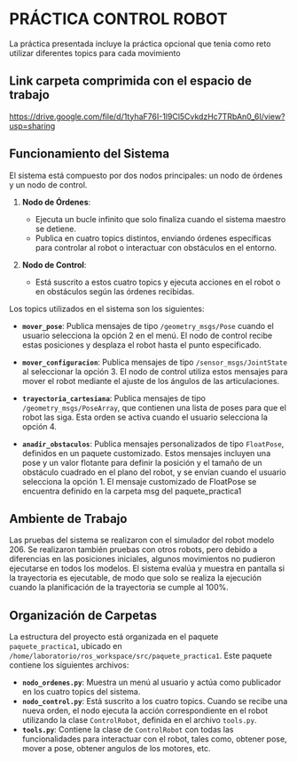 # PRÁCTICA CONTROL ROBOT

La práctica presentada incluye la práctica opcional que tenia como reto utilizar diferentes topics para cada movimiento

## Link carpeta comprimida con el espacio de trabajo

https://drive.google.com/file/d/1tyhaF76I-1l9Cl5CvkdzHc7TRbAn0_6I/view?usp=sharing

## Funcionamiento del Sistema

El sistema está compuesto por dos nodos principales: un nodo de órdenes y un nodo de control. 

1. **Nodo de Órdenes**: 
   - Ejecuta un bucle infinito que solo finaliza cuando el sistema maestro se detiene.
   - Publica en cuatro topics distintos, enviando órdenes específicas para controlar al robot o interactuar con obstáculos en el entorno.

2. **Nodo de Control**: 
   - Está suscrito a estos cuatro topics y ejecuta acciones en el robot o en obstáculos según las órdenes recibidas.

Los topics utilizados en el sistema son los siguientes:

- **`mover_pose`**: Publica mensajes de tipo `/geometry_msgs/Pose` cuando el usuario selecciona la opción 2 en el menú. El nodo de control recibe estas posiciones y desplaza el robot hasta el punto especificado.

- **`mover_configuracion`**: Publica mensajes de tipo `/sensor_msgs/JointState` al seleccionar la opción 3. El nodo de control utiliza estos mensajes para mover el robot mediante el ajuste de los ángulos de las articulaciones.

- **`trayectoria_cartesiana`**: Publica mensajes de tipo `/geometry_msgs/PoseArray`, que contienen una lista de poses para que el robot las siga. Esta orden se activa cuando el usuario selecciona la opción 4.

- **`anadir_obstaculos`**: Publica mensajes personalizados de tipo `FloatPose`, definidos en un paquete customizado. Estos mensajes incluyen una pose y un valor flotante para definir la posición y el tamaño de un obstáculo cuadrado en el plano del robot, y se envían cuando el usuario selecciona la opción 1. El mensaje customizado de FloatPose se encuentra definido en la carpeta msg del paquete_practica1

## Ambiente de Trabajo

Las pruebas del sistema se realizaron con el simulador del robot modelo 206. Se realizaron también pruebas con otros robots, pero debido a diferencias en las posiciones iniciales, algunos movimientos no pudieron ejecutarse en todos los modelos. El sistema evalúa y muestra en pantalla si la trayectoria es ejecutable, de modo que solo se realiza la ejecución cuando la planificación de la trayectoria se cumple al 100%.

## Organización de Carpetas

La estructura del proyecto está organizada en el paquete `paquete_practica1`, ubicado en `/home/laboratorio/ros_workspace/src/paquete_practica1`. Este paquete contiene los siguientes archivos:

- **`nodo_ordenes.py`**: Muestra un menú al usuario y actúa como publicador en los cuatro topics del sistema.
- **`nodo_control.py`**: Está suscrito a los cuatro topics. Cuando se recibe una nueva orden, el nodo ejecuta la acción correspondiente en el robot utilizando la clase `ControlRobot`, definida en el archivo `tools.py`.
- **`tools.py`**: Contiene la clase de  `ControlRobot` con todas las funcionalidades para interactuar con el robot, tales como, obtener pose, mover a pose, obtener angulos de los motores, etc.
